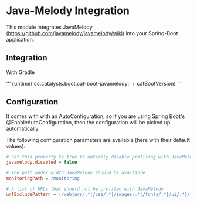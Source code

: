 # Java-Melody Integration

This module integrates JavaMelody (https://github.com/javamelody/javamelody/wiki) into your Spring-Boot application. 

## Integration

With Gradle

'''
runtime('cc.catalysts.boot:cat-boot-javamelody:' + catBootVersion)
'''

## Configuration

It comes with with an AutoConfiguration,
so if you are using Spring Boot's @EnableAutoConfiguration, then the configuration will be picked up automatically.

The following configuration parameters are available (here with their default values):

```ini
# Set this property to true to entirely disable profiling with JavaMelody
javamelody.disabled = false

# The path under width JavaMelody should be available
monitoringPath = /monitoring

# A list of URLs that should not be profiled with JavaMelody
urlExcludePattern = (/webjars/.*|/css/.*|/images/.*|/fonts/.*|/ui/.*|/js/.*|/views/.*|/monitoring/.*|/lesscss/.*|/favicon.ico)
```
